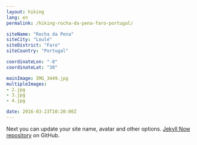 ```yaml
---
layout: hiking
lang: en
permalink: /hiking-rocha-da-pena-faro-portugal/

siteName: "Rocha da Pena"
siteCity: "Loulé"
siteDistrict: "Faro"
siteCountry: "Portugal"

coordinateLon: "-8"
coordinateLat: "38"

mainImage: IMG_3449.jpg
multipleImages:
- 2.jpg
- 3.jpg
- 4.jpg

date: 2016-03-23T10:20:00Z
---
```


Next you can update your site name, avatar and other options.
[Jekyll Now repository](https://github.com/barryclark/jekyll-now) on GitHub.
